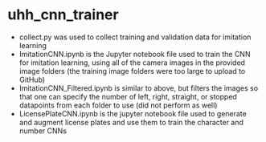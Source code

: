 # uhh_cnn_trainer

- collect.py was used to collect training and validation data for imitation learning
- ImitationCNN.ipynb is the Jupyter notebook file used to train the CNN for imitation learning, using all of the camera images in the provided image folders (the training image folders were too large to upload to GitHub)
- ImitationCNN_Filtered.ipynb is similar to above, but filters the images so that one can specify the number of left, right, straight, or stopped datapoints from each folder to use (did not perform as well)
- LicensePlateCNN.ipynb is the jupyter notebook file used to generate and augment license plates and use them to train the character and number CNNs 
